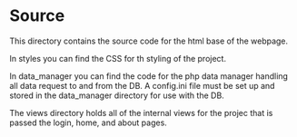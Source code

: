 # Source

This directory contains the source code for the html base of the webpage.

In styles you can find the CSS for th styling of the project.

In data_manager you can find the code for the php data manager handling all data request to and from the DB.
A config.ini file must be set up and stored in the data_manager directory for use with the DB.

The views directory holds all of the internal views for the projec that is passed the login, home, and about pages.